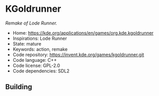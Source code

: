 # KGoldrunner

_Remake of Lode Runner._

- Home: https://kde.org/applications/en/games/org.kde.kgoldrunner
- Inspirations: Lode Runner
- State: mature
- Keywords: action, remake
- Code repository: https://invent.kde.org/games/kgoldrunner.git
- Code language: C++
- Code license: GPL-2.0
- Code dependencies: SDL2

## Building
